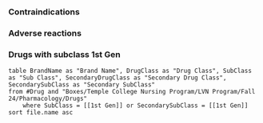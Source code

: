### Contraindications

### Adverse reactions

### Drugs with subclass 1st Gen

```dataview
table BrandName as "Brand Name", DrugClass as "Drug Class", SubClass as "Sub Class", SecondaryDrugClass as "Secondary Drug Class", SecondarySubClass as "Secondary SubClass"
from #Drug and "Boxes/Temple College Nursing Program/LVN Program/Fall 24/Pharmacology/Drugs" 
	where SubClass = [[1st Gen]] or SecondarySubClass = [[1st Gen]]
sort file.name asc
```

